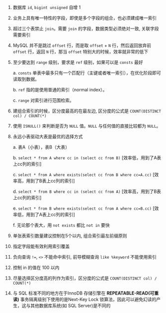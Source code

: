 1. 数据库 `id`, `bigint unsigned` 自增 1

2. 业务上具有唯一特性的字段，即使是多个字段的组合，也必须建成唯一索引

3. 超过三个表禁止 `join`。需要 `join` 的字段，数据类型必须绝对一致, 关联字段需要索引

4. MySQL 并不是跳过 `offset` 行，而是取 `offset` + `N` 行，然后返回放弃前 `offset` 行，返回 `N` 行，那当 `offset` 特别大的时候，效率就非常的低下

5. 至少要达到 `range` 级别，要求是 `ref` 级别，如果可以是 `consts` 最好

    a. `consts` 单表中最多只有一个匹配行（主键或者唯一索引），在优化阶段即可读取到数据。

    b. `ref` 指的是使用普通的索引（normal index）。

    c. `range` 对索引进行范围检索。

6. 建组合索引的时候，区分度最高的在最左边, 区分度的公式是 `COUNT(DISTINCT col) / COUNT(*)`

7. 使用 `ISNULL()` 来判断是否为 `NULL` 值。`NULL` 与任何值的直接比较都为 `NULL`。

8. 永远小表驱动大表是最优的选择方式

    a. 表A（小表），表B（大表）

    b. `select * from A where cc in (select cc from B)` [效率低，用到了A表上cc列的索引]

    c. `select * from A where exists(select cc from B where cc=A.cc)` [效率高，用到了B表上cc列的索引]

    d. `select * from B where cc in (select cc from A)` [效率高，用到了B表上cc列的索引]

    e. `select * from B where exists(select cc from A where cc=B.cc)` [效率低，用到了A表上cc列的索引]

    f. 无论那个表大，用 `not exists` 都比 `not in` 要快

9. 单张表索引数量建议控制在5个以内, 组合索引最左前缀原则

10. 指定字段能有效利用索引覆盖

11. 负向查询 `!=`, `<>` 不能命中索引, 前导模糊查询 `like %keyword` 不能使用索引

12. 控制 in 的值在 100 以内

13. 尽量选择区分度高的列作为索引，区分度的公式是 `COUNT(DISTINCT col) / COUNT(*)`

14. 与 SQL 标准不同的地方在于InnoDB 存储引擎在 **REPEATABLE-READ(可重读)** 事务隔离级别下使用的是Next-Key Lock 锁算法，因此可以避免幻读的产生，这与其他数据库系统(如 SQL Server)是不同的

